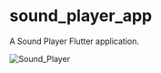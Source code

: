 # sound_player_app

A Sound Player Flutter application.


![Sound_Player](https://user-images.githubusercontent.com/65131757/146948141-e16bd00f-bbf6-4b44-9247-63235fd779f3.gif)
